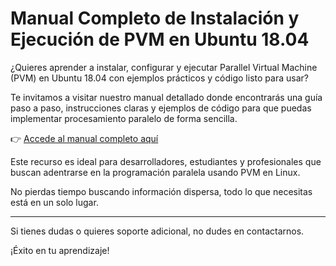 # Manual Completo de Instalación y Ejecución de PVM en Ubuntu 18.04

¿Quieres aprender a instalar, configurar y ejecutar Parallel Virtual Machine (PVM) en Ubuntu 18.04 con ejemplos prácticos y código listo para usar?  

Te invitamos a visitar nuestro manual detallado donde encontrarás una guía paso a paso, instrucciones claras y ejemplos de código para que puedas implementar procesamiento paralelo de forma sencilla.

👉 [Accede al manual completo aquí](https://code.agustinavila.com/)

Este recurso es ideal para desarrolladores, estudiantes y profesionales que buscan adentrarse en la programación paralela usando PVM en Linux.

No pierdas tiempo buscando información dispersa, todo lo que necesitas está en un solo lugar.

---

Si tienes dudas o quieres soporte adicional, no dudes en contactarnos.

¡Éxito en tu aprendizaje!
